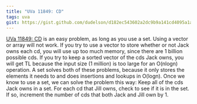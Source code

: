 ```yaml
---
title: "UVa 11849: CD"
tags: uva
gist: https://gist.github.com/dudelson/d182ec543602a2dc9b9a141cd4095a1a
---
```

[UVa 11849: CD](https://uva.onlinejudge.org/index.php?option=com_onlinejudge&Itemid=8&category=24&page=show_problem&problem=2949) is 
an easy problem, as long as you use a set. <!--more--> Using a vector or array will not work. If you try to use a vector to store whether or not Jack owns each cd, you will use up too much memory, since there are 1 billion possible cds. If you try to keep a sorted vector of the cds Jack owns, you will get TL because the input size (1 million) is too large for an O(nlogn) operation. A set solves both of these problems, because it only stores the elements it needs to and does insertions and lookups in O(logn). Once we know to use a set, we can solve the problem this way: Keep all of the cds Jack owns in a set. For each cd that Jill owns, check to see if it is in the set. If so, increment the number of cds that both Jack and Jill own by 1.

